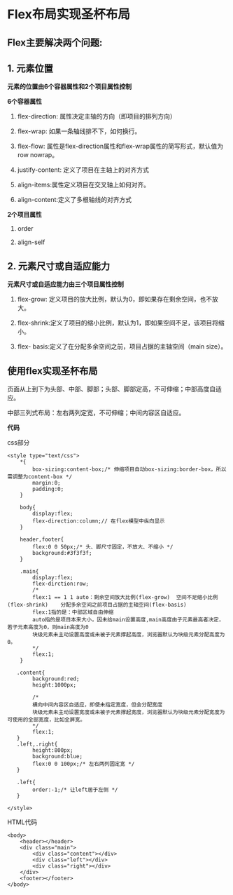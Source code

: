 # Flex布局实现圣杯布局

## Flex主要解决两个问题:

## 1. 元素位置

**元素的位置由6个容器属性和2个项目属性控制**

**6个容器属性**

1. flex-direction: 属性决定主轴的方向（即项目的排列方向）

2. flex-wrap: 如果一条轴线排不下，如何换行。

3. flex-flow: 属性是flex-direction属性和flex-wrap属性的简写形式，默认值为row nowrap。

4. justify-content: 定义了项目在主轴上的对齐方式

5. align-items:属性定义项目在交叉轴上如何对齐。

6. align-content:定义了多根轴线的对齐方式

**2个项目属性**

1. order

2. align-self

## 2. 元素尺寸或自适应能力

**元素尺寸或自适应能力由三个项目属性控制**

1. flex-grow: 定义项目的放大比例，默认为0，即如果存在剩余空间，也不放大。

2. flex-shrink:定义了项目的缩小比例，默认为1，即如果空间不足，该项目将缩小。

3. flex- basis:定义了在分配多余空间之前，项目占据的主轴空间（main size）。

## 使用flex实现圣杯布局
页面从上到下为头部、中部、脚部；头部、脚部定高，不可伸缩；中部高度自适应。

中部三列式布局：左右两列定宽，不可伸缩；中间内容区自适应。

**代码**

css部分

```
<style type="text/css">
    *{
        box-sizing:content-box;/* 伸缩项目自动box-sizing:border-box，所以需调整为content-box */
        margin:0;
        padding:0;
    }

    body{
        display:flex;
        flex-direction:column;// 在flex模型中纵向显示 
    }

    header,footer{
        flex:0 0 50px;/* 头、脚尺寸固定，不放大、不缩小 */
        background:#3f3f3f;
    }

    .main{
        display:flex;
        flex-dirction:row;
        /* 
        flex:1 == 1 1 auto：剩余空间放大比例(flex-grow)  空间不足缩小比例(flex-shrink)    分配多余空间之前项目占据的主轴空间(flex-basis)
        flex:1指的是：中部区域自由伸缩
        auto指的是项目本来大小，因未给main设置高度,main高度由子元素最高者决定，若子元素高度为0，则main高度为0
        块级元素未主动设置高度或未被子元素撑起高度，浏览器默认为块级元素分配高度为0。
        */
        flex:1;
    }

   .content{
        background:red;
        height:1000px;

        /* 
        横向中间内容区自适应，即使未指定宽度，但会分配宽度 
        块级元素未主动设置宽度或未被子元素撑起宽度，浏览器默认为块级元素分配宽度为可使用的全部宽度，比如全屏宽。
        */
        flex:1;
   }
   .left,.right{
        height:800px;
        background:blue;
        flex:0 0 100px;/* 左右两列固定宽 */
   }

   .left{
        order:-1;/* 让left居于左侧 */
   }

</style>
```
HTML代码

```
<body>
    <header></header>
    <div class="main">
        <div class="content"></div>
        <div class="left"></div>
        <div class="right"></div>
    </div>
    <footer></footer>
</body>
```


